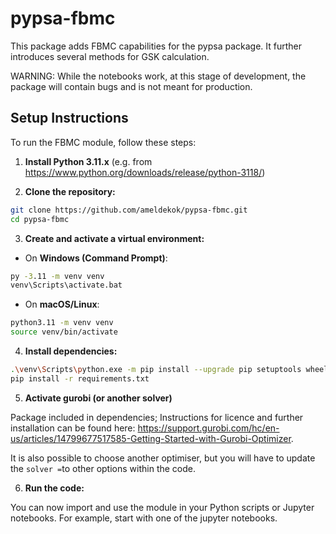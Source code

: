 # pypsa-fbmc

This package adds FBMC capabilities for the pypsa package. It further introduces several methods for GSK calculation.

WARNING: While the notebooks work, at this stage of development, the package will contain bugs and is not meant for production.

## Setup Instructions

To run the FBMC module, follow these steps:

1. **Install Python 3.11.x** (e.g. from https://www.python.org/downloads/release/python-3118/)

2. **Clone the repository:**

```bash
git clone https://github.com/ameldekok/pypsa-fbmc.git
cd pypsa-fbmc
```

3. **Create and activate a virtual environment:**

- On **Windows (Command Prompt)**:

```cmd
py -3.11 -m venv venv
venv\Scripts\activate.bat
```

- On **macOS/Linux**:

```bash
python3.11 -m venv venv
source venv/bin/activate
```

4. **Install dependencies:**

```bash
.\venv\Scripts\python.exe -m pip install --upgrade pip setuptools wheel
pip install -r requirements.txt
```

5. **Activate gurobi (or another solver)**

Package included in dependencies; Instructions for licence and further installation can be found here: https://support.gurobi.com/hc/en-us/articles/14799677517585-Getting-Started-with-Gurobi-Optimizer.

It is also possible to choose another optimiser, but you will have to update the `solver =`to other options within the code.

6. **Run the code:**

You can now import and use the module in your Python scripts or Jupyter notebooks. For example, start with one of the jupyter notebooks.